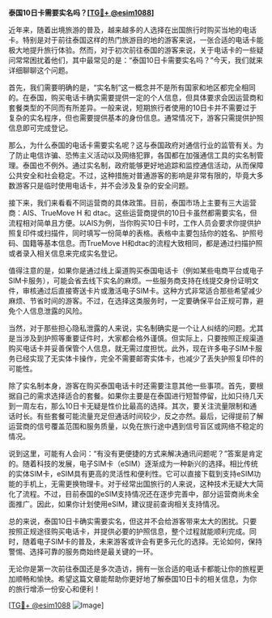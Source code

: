 **泰国10日卡需要实名吗？[[TG💪+ @esim1088](https://t.me/s/esim1088)]**

近年来，随着出境旅游的普及，越来越多的人选择在出国旅行时购买当地的电话卡。特别是对于前往泰国这样的热门旅游目的地的游客来说，一张合适的电话卡能极大地提升旅行体验。然而，对于初次前往泰国的游客来说，关于电话卡的一些疑问常常困扰着他们，其中最常见的是：“泰国10日卡需要实名吗？”今天，我们就来详细聊聊这个问题。

首先，我们需要明确的是，“实名制”这一概念并不是所有国家和地区都完全相同的。在泰国，购买电话卡确实需要提供一定的个人信息，但具体要求会因运营商和套餐类型的不同而有所差异。一般来说，短期旅行者使用的10日卡并不需要过于复杂的实名程序，但也需要提供基本的身份信息。通常情况下，游客只需提供护照信息即可完成登记。

那么，为什么泰国的电话卡需要实名呢？这与泰国政府对通信行业的监管有关。为了防止电信诈骗、恐怖主义活动以及网络犯罪，各国都在加强通信工具的实名制管理。泰国也不例外。通过实名制，政府能够更好地追踪和监控通信活动，从而保障公共安全和社会稳定。不过，这种措施对普通游客的影响是非常有限的，毕竟大多数游客只是临时使用电话卡，并不会涉及复杂的安全问题。

接下来，我们来看看不同运营商的具体政策。目前，泰国市场上主要有三大运营商：AIS、TrueMove H 和 dtac。这些运营商提供的10日卡虽然都需要实名，但流程相对简单且方便。以AIS为例，当你购买10日卡时，工作人员会要求你提供护照复印件或扫描件，同时填写一份简单的表格。表格中主要包括你的姓名、护照号码、国籍等基本信息。而TrueMove H和dtac的流程大致相同，都是通过扫描护照或者录入相关信息来完成实名登记。

值得注意的是，如果你是通过线上渠道购买泰国电话卡（例如某些电商平台或电子SIM卡服务），可能会省去线下实名的麻烦。一些服务商支持在线提交身份证明文件，审核通过后直接寄送卡片或激活电子SIM卡。这种方式非常适合那些希望减少麻烦、节省时间的游客。不过，在选择这类服务时，一定要确保平台正规可靠，避免个人信息泄露的风险。

当然，对于那些担心隐私泄露的人来说，实名制确实是一个让人纠结的问题。尤其是当涉及到护照等重要证件时，大家都会格外谨慎。但实际上，只要按照正规渠道购买电话卡并妥善保管个人信息，就无需过度担忧。此外，现在许多电子SIM卡服务已经实现了无实体卡操作，完全不需要邮寄实体卡，也减少了丢失护照复印件的可能性。

除了实名制本身，游客在购买泰国电话卡时还需要注意其他一些事项。首先，要根据自己的需求选择适合的套餐。如果你主要是在泰国进行短暂停留，比如只待几天到一周左右，那么10日卡无疑是性价比最高的选择。其次，要关注流量限制和通话时长。有些套餐可能流量充足但通话时间较少，反之亦然。最后，记得提前了解运营商的信号覆盖范围和服务质量，以免在旅行途中遇到信号盲区或网络不稳定的情况。

说到这里，可能有人会问：“有没有更便捷的方式来解决通讯问题呢？”答案是肯定的。随着科技的发展，电子SIM卡（eSIM）逐渐成为一种新兴的选择。相比传统的实体SIM卡，eSIM具有更高的灵活性和便利性。它可以直接下载到支持eSIM功能的手机上，无需更换物理卡。对于经常出国旅行的人来说，这种技术无疑大大简化了流程。不过，目前泰国的eSIM支持情况还在逐步完善中，部分运营商尚未全面推广。因此，如果你计划使用eSIM，建议提前查询相关支持情况。

总的来说，泰国10日卡确实需要实名，但这并不会给游客带来太大的困扰。只要按照正规途径购买电话卡，并提供必要的护照信息，整个过程就能顺利完成。同时，随着电子SIM卡的普及，未来游客或许会有更多元化的选择。无论如何，保持警惕、选择可靠的服务商始终是最关键的一环。

无论你是第一次前往泰国还是多次造访，拥有一张合适的电话卡都能让你的旅程更加顺畅和愉快。希望这篇文章能帮助你更好地了解泰国10日卡的相关信息，为你的旅行增添一份安心和便利！

[[TG💪+ @esim1088](https://t.me/s/esim1088) ![Image](https://i.postimg.cc/4NQfJmqS/Snipaste-2025-05-13-00-14-12.png)]